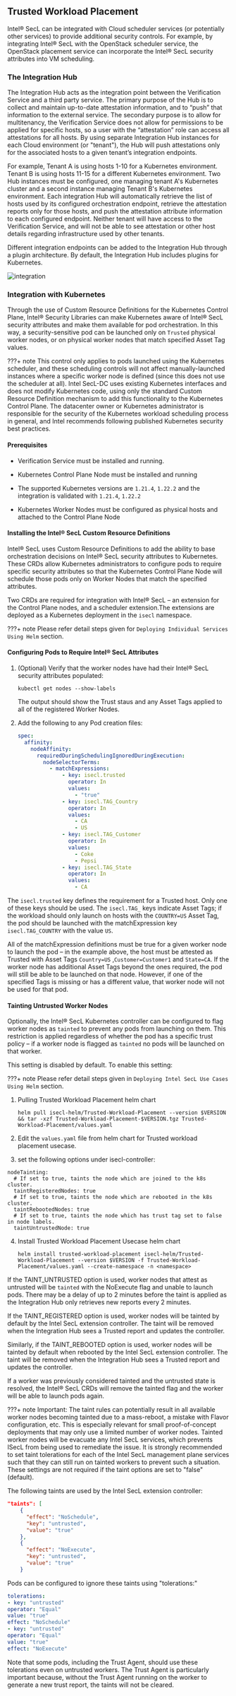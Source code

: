 ## Trusted Workload Placement

Intel® SecL can be integrated with Cloud scheduler services (or potentially
other services) to provide additional security controls. For example, by
integrating Intel® SecL with the OpenStack scheduler service, the
OpenStack placement service can incorporate the Intel® SecL security
attributes into VM scheduling.

### The Integration Hub

The Integration Hub acts as the integration point between the Verification Service and a third party service. The primary purpose of the Hub is to collect and maintain up-to-date attestation information, and to “push” that information to the external service. The secondary purpose is to allow for multitenancy, the Verification Service does not allow for permissions to be applied for specific hosts, so a user with the “attestation” role can access all attestations for all hosts. By using separate Integration Hub instances for each Cloud environment (or "tenant"), the Hub will push attestations only for the associated hosts to a given tenant’s integration endpoints.

For example, Tenant A is using hosts 1-10 for a Kubernetes environment. Tenant B is using hosts 11-15 for a different Kubernetes environment. Two Hub instances must be configured, one managing tenant A's Kubernetes cluster and a second instance managing Tenant B's Kubernetes environment.  Each integration Hub will automatically retrieve the list of hosts used by its configured orchestration endpoint, retrieve the attestation reports only for those hosts, and push the attestation attribute information to each configured endpoint. Neither tenant will have access to the Verification Service, and will not be able to see attestation or other host details regarding infrastructure used by other tenants.

Different integration endpoints can be added to the Integration Hub through a plugin architecture. By default, the Integration Hub includes plugins for Kubernetes.

![integration](./images/integration2.png)

### Integration with Kubernetes

Through the use of Custom Resource Definitions for the Kubernetes
Control Plane, Intel® Security Libraries can make Kubernetes aware of Intel®
SecL security attributes and make them available for pod orchestration.
In this way, a security-sensitive pod can be launched only on `Trusted`
physical worker nodes, or on physical worker nodes that match specified
Asset Tag values.

???+ note 
    This control only applies to pods launched using the Kubernetes scheduler, and these scheduling controls will not affect manually-launched instances where a specific worker node is defined (since this does not use the scheduler at all). Intel SecL-DC uses existing Kubernetes interfaces and does not modify Kubernetes code, using only the standard Custom Resource Definition mechanism to add this functionality to the Kubernetes Control Plane.  The datacenter owner or Kubernetes administrator is responsible for the security of the Kubernetes workload scheduling process in general, and Intel recommends following published Kubernetes security best practices.

#### Prerequisites

-   Verification Service must be installed and running.

-   Kubernetes Control Plane Node must be installed and running

-   The supported Kubernetes versions are `1.21.4`, `1.22.2` and the
    integration is validated with `1.21.4`, `1.22.2`

-   Kubernetes Worker Nodes must be configured as physical hosts and
    attached to the Control Plane Node


#### Installing the Intel® SecL Custom Resource Definitions

Intel® SecL uses Custom Resource Definitions to add the ability to base
orchestration decisions on Intel® SecL security attributes to
Kubernetes. These CRDs allow Kubernetes administrators to configure pods
to require specific security attributes so that the Kubernetes Control Plane
Node will schedule those pods only on Worker Nodes that match the
specified attributes.

Two CRDs are required for integration with Intel® SecL – an extension
for the Control Plane nodes, and a scheduler extension.The extensions are deployed as a Kubernetes
deployment in the `isecl` namespace.

???+ note 
    Please refer detail steps given for  `Deploying Individual Services Using Helm` section.


#### Configuring Pods to Require Intel® SecL Attributes

1.  (Optional) Verify that the worker nodes have had their Intel® SecL
    security attributes populated:

    ```shell
    kubectl get nodes --show-labels
    ```

    The output should show the Trust staus and any Asset Tags applied to
    all of the registered Worker Nodes.

2.  Add the following to any Pod creation files:

    ```yaml
    spec:
      affinity:
        nodeAffinity:
          requiredDuringSchedulingIgnoredDuringExecution:
            nodeSelectorTerms:
              - matchExpressions:
                  - key: isecl.trusted
                    operator: In
                    values:
                      - "true"
                  - key: isecl.TAG_Country
                    operator: In
                    values:
                      - CA
                      - US
                  - key: isecl.TAG_Customer
                    operator: In
                    values:
                      - Coke
                      - Pepsi
                  - key: isecl.TAG_State
                    operator: In
                    values:
                      - CA
    ```


The `isecl.trusted` key defines the requirement for a Trusted host. Only
one of these keys should be used. The `isecl.TAG_` keys indicate Asset
Tags; if the workload should only launch on hosts with the `COUNTRY=US` Asset Tag, the pod should be launched with the matchExpression key
`isecl.TAG_COUNTRY` with the value `US`.

All of the matchExpression definitions must be true for a given worker
node to launch the pod – in the example above, the host must be
attested as Trusted with Asset Tags `Country=US` ,`Customer=Customer1` and `State=CA`. If the worker node has
additional Asset Tags beyond the ones required, the pod will still be
able to be launched on that node. However, if one of the specified
Tags is missing or has a different value, that worker node will not be
used for that pod.

#### Tainting Untrusted Worker Nodes

Optionally, the Intel® SecL Kubernetes controller can be configured to flag
worker nodes as `tainted` to prevent any pods from launching on them.
This restriction is applied regardless of whether the pod has a specific
trust policy – if a worker node is flagged as `tainted` no pods will be
launched on that worker.

This setting is disabled by default. To enable this setting:

???+ note 
    Please refer detail steps given in `Deploying Intel SecL Use Cases Using Helm` section.

1. Pulling Trusted Workload Placement helm chart

   ```
   helm pull isecl-helm/Trusted-Workload-Placement --version $VERSION && tar -xzf Trusted-Workload-Placement-$VERSION.tgz Trusted-Workload-Placement/values.yaml
   ```

2. Edit the `values.yaml` file from helm chart for Trusted workload placement usecase.
    
3. set the following options under isecl-controller:

  ```
  nodeTainting:
    # If set to true, taints the node which are joined to the k8s cluster.
    taintRegisteredNodes: true
    # If set to true, taints the node which are rebooted in the k8s cluster.
    taintRebootedNodes: true 
    # If set to true, taints the node which has trust tag set to false in node labels.
    taintUntrustedNode: true
  ```

4. Install Trusted Workload Placement Usecase helm chart

   ```shell
   helm install trusted-workload-placement isecl-helm/Trusted-Workload-Placement --version $VERSION -f Trusted-Workload-Placement/values.yaml --create-namespace -n <namespace>
   ```

If the TAINT_UNTRUSTED option is used, worker nodes that attest as untrusted will be `tainted` with the
NoExecute flag and unable to launch pods.  There may be a delay of up to 2 minutes before the taint is applied as the Integration Hub only retrieves new reports every 2 minutes.

If the TAINT_REGISTERED option is used, worker nodes will be tainted by default by the Intel SecL extension controller.  The taint will be removed when the Integration Hub sees a Trusted report and updates the controller.

Similarly, if the TAINT_REBOOTED option is used, worker nodes will be tainted by default when rebooted by the Intel SecL extension controller.  The taint will be removed when the Integration Hub sees a Trusted report and updates the controller.

If a worker was previously considered tainted and the untrusted state is resolved, the Intel® SecL CRDs will remove the tainted flag and the worker will be able to launch pods again.

???+ note
    Important: The taint rules can potentially result in all available worker nodes becoming tainted due to a mass-reboot, a mistake with Flavor configuration, etc.  This is especially relevant for small proof-of-concept deployments that may only use a limited number of worker nodes.  Tainted worker nodes will be evacuate any Intel SecL services, which prevents ISecL from being used to remediate the issue.  It is strongly recommended to set taint tolerations for each of the Intel SecL management plane services such that they can still run on tainted workers to prevent such a situation.  These settings are not required if the taint options are set to "false" (default).

The following taints are used by the Intel SecL extension controller:

```json
"taints": [
    {
      "effect": "NoSchedule",
      "key": "untrusted",
      "value": "true"
    },
    {
      "effect": "NoExecute",
      "key": "untrusted",
      "value": "true"
    }
```

Pods can be configured to ignore these taints using "tolerations:"

```yaml
tolerations:
- key: "untrusted"
operator: "Equal"
value: "true"
effect: "NoSchedule"
- key: "untrusted"
operator: "Equal"
value: "true"
effect: "NoExecute"
```

Note that some pods, including the Trust Agent, should use these tolerations even on untrusted workers.  The Trust Agent is particularly important because, without the Trust Agent running on the worker to generate a new trust report, the taints will not be cleared.